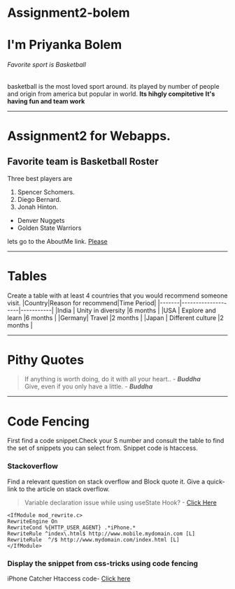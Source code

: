 # Assignment2-bolem
# I'm Priyanka Bolem
###### Favorite sport is Basketball
basketball is the most loved sport around. its played by number of people and origin from america but popular in world.
**Its hihgly compitetive**
**It's having fun and team work**
****
 # Assignment2 for Webapps.
##  Favorite team is Basketball Roster  
Three best players are
   1. Spencer Schomers.
   2. Diego Bernard.
   3. Jonah Hinton.
* Denver Nuggets
* Golden State Warriors

lets go to the AboutMe link.
[Please](https://github.com/Priyankabolem/assignment2-bolem/blob/main/AboutMe.md)

****
# Tables
Create a table with at least 4 countries that you 
would recommend someone visit. 
|Country|Reason for recommend|Time Period|
|-------|--------------------|-----------|
|India  | Unity in diversity |6 months   |
|USA    | Explore and learn  |6 months   |
|Germany| Travel             |2 months   |
|Japan  | Different culture  |2 months   |

****
# Pithy Quotes 
>If anything is worth doing, do it with all your heart..  - ***Buddha*** <br>
>Give, even if you only have a little. - ***Buddha***

****
# Code Fencing 
First find a code snippet.Check your S number and consult the table to find the set of snippets you can select from. Snippet code is htaccess.
### Stackoverflow
Find a relevant question on stack overflow and Block quote it. Give a quick-link to the article on stack overflow.

>Variable declaration issue while using useState Hook? - [Click Here](https://stackoverflow.com/questions/75300292/variable-declaration-issue-while-using-usestate-hook)

```
<IfModule mod_rewrite.c>
RewriteEngine On
RewriteCond %{HTTP_USER_AGENT} .*iPhone.*
RewriteRule ^index\.html$ http://www.mobile.mydomain.com [L]
RewriteRule  ^/$ http://www.mydomain.com/index.html [L]
</IfModule>
```
### Display the snippet from css-tricks using code fencing

iPhone Catcher Htaccess code- [Click here](https://css-tricks.com/snippets/htaccess/iphone-catcher/)


